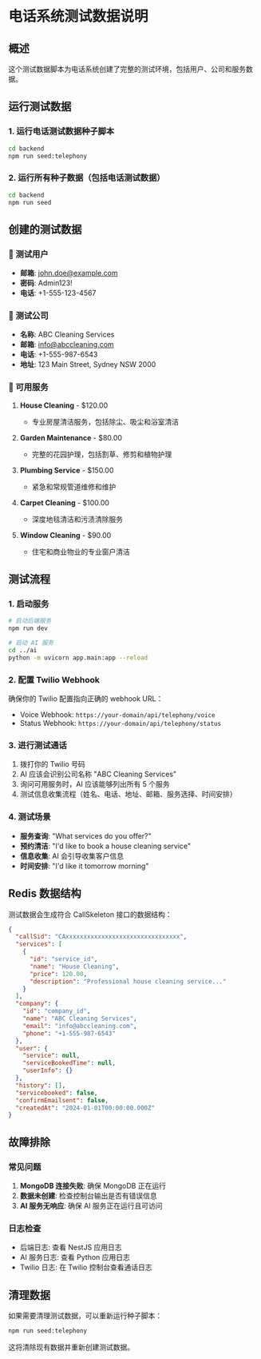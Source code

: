 # 电话系统测试数据说明

## 概述
这个测试数据脚本为电话系统创建了完整的测试环境，包括用户、公司和服务数据。

## 运行测试数据

### 1. 运行电话测试数据种子脚本
```bash
cd backend
npm run seed:telephony
```

### 2. 运行所有种子数据（包括电话测试数据）
```bash
cd backend
npm run seed
```

## 创建的测试数据

### 👤 测试用户
- **邮箱**: john.doe@example.com
- **密码**: Admin123!
- **电话**: +1-555-123-4567

### 🏢 测试公司
- **名称**: ABC Cleaning Services
- **邮箱**: info@abccleaning.com
- **电话**: +1-555-987-6543
- **地址**: 123 Main Street, Sydney NSW 2000

### 🔧 可用服务
1. **House Cleaning** - $120.00
   - 专业房屋清洁服务，包括除尘、吸尘和浴室清洁

2. **Garden Maintenance** - $80.00
   - 完整的花园护理，包括割草、修剪和植物护理

3. **Plumbing Service** - $150.00
   - 紧急和常规管道维修和维护

4. **Carpet Cleaning** - $100.00
   - 深度地毯清洁和污渍清除服务

5. **Window Cleaning** - $90.00
   - 住宅和商业物业的专业窗户清洁

## 测试流程

### 1. 启动服务
```bash
# 启动后端服务
npm run dev

# 启动 AI 服务
cd ../ai
python -m uvicorn app.main:app --reload
```

### 2. 配置 Twilio Webhook
确保你的 Twilio 配置指向正确的 webhook URL：
- Voice Webhook: `https://your-domain/api/telephony/voice`
- Status Webhook: `https://your-domain/api/telephony/status`

### 3. 进行测试通话
1. 拨打你的 Twilio 号码
2. AI 应该会识别公司名称 "ABC Cleaning Services"
3. 询问可用服务时，AI 应该能够列出所有 5 个服务
4. 测试信息收集流程（姓名、电话、地址、邮箱、服务选择、时间安排）

### 4. 测试场景
- **服务查询**: "What services do you offer?"
- **预约清洁**: "I'd like to book a house cleaning service"
- **信息收集**: AI 会引导收集客户信息
- **时间安排**: "I'd like it tomorrow morning"

## Redis 数据结构

测试数据会生成符合 CallSkeleton 接口的数据结构：

```json
{
  "callSid": "CAxxxxxxxxxxxxxxxxxxxxxxxxxxxxxxxx",
  "services": [
    {
      "id": "service_id",
      "name": "House Cleaning",
      "price": 120.00,
      "description": "Professional house cleaning service..."
    }
  ],
  "company": {
    "id": "company_id",
    "name": "ABC Cleaning Services",
    "email": "info@abccleaning.com",
    "phone": "+1-555-987-6543"
  },
  "user": {
    "service": null,
    "serviceBookedTime": null,
    "userInfo": {}
  },
  "history": [],
  "servicebooked": false,
  "confirmEmailsent": false,
  "createdAt": "2024-01-01T00:00:00.000Z"
}
```

## 故障排除

### 常见问题
1. **MongoDB 连接失败**: 确保 MongoDB 正在运行
2. **数据未创建**: 检查控制台输出是否有错误信息
3. **AI 服务无响应**: 确保 AI 服务正在运行且可访问

### 日志检查
- 后端日志: 查看 NestJS 应用日志
- AI 服务日志: 查看 Python 应用日志
- Twilio 日志: 在 Twilio 控制台查看通话日志

## 清理数据
如果需要清理测试数据，可以重新运行种子脚本：
```bash
npm run seed:telephony
```

这将清除现有数据并重新创建测试数据。 